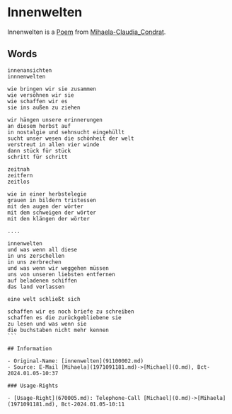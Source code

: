 # Innenwelten

Innenwelten is a [Poem](60005002.md) from [Mihaela-Claudia_Condrat](1971091181.md).

## Words

````poem
innenansichten
innnenwelten

wie bringen wir sie zusammen
wie versöhnen wir sie
wie schaffen wir es
sie ins außen zu ziehen

wir hängen unsere erinnerungen
an diesem herbst auf
in nostalgie und sehnsucht eingehüllt
sucht unser wesen die schönheit der welt
verstreut in allen vier winde
dann stück für stück
schritt für schritt

zeitnah
zeitfern
zeitlos

wie in einer herbstelegie
grauen in bildern tristessen
mit den augen der wörter
mit dem schweigen der wörter
mit den klängen der wörter

....

innenwelten
und was wenn all diese
in uns zerschellen
in uns zerbrechen
und was wenn wir weggehen müssen
uns von unseren liebsten entfernen
auf beladenen schiffen
das land verlassen

eine welt schließt sich

schaffen wir es noch briefe zu schreiben
schaffen es die zurückgebliebene sie
zu lesen und was wenn sie
die buchstaben nicht mehr kennen
```

## Information

- Original-Name: [innenwelten](91100002.md)
- Source: E-Mail [Mihaela](1971091181.md)->[Michael](0.md), Bct-2024.01.05-10:37

### Usage-Rights

- [Usage-Right](670005.md): Telephone-Call [Michael](0.md)->[Mihaela](1971091181.md), Bct-2024.01.05-10:11
